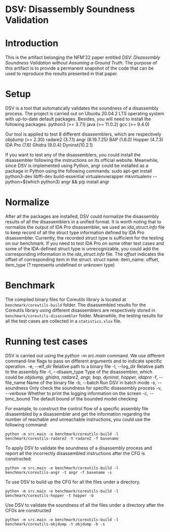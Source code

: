# DSV: Disassembly Soundness Validation

# Introduction
This is the artifact belonging the NFM'22 paper entitled *DSV: Disassembly Soundness Validation without Assuming a Ground Truth*. The purpose of this artifact is to provide a permanent snapshot of the code that can be used to reproduce the results presented in that paper.

# Setup
DSV is a tool that automatically validates the soundness of a disassembly process. The project is carried out on Ubuntu 20.04.2 LTS operating system with up-to-date default packages. Besides, you will need to install the following packages.
    python3 (>= 3.7.1)
    java (>= 11.0.2)
    gcc (>= 9.4.0)

Our tool is applied to test 8 different disassemblers, which are respectively 
    objdump (>= 2.30)
    radare2 (3.7.1)
    angr (8.19.7.25)
    BAP (1.6.0)
    Hopper (4.7.3)
    IDA Pro (7.6)
    Ghidra (9.0.4)
    Dyninst(10.2.1)
  
If you want to test any of the disassemblers, you could install the disassembler following the instructions on its official website. Meanwhile, since DSV is implemented using Python, angr could be installed as a package in Python using the following commands:
    sudo apt-get install python3-dev libffi-dev build-essential virtualenvwrapper
    mkvirtualenv --python=$(which python3) angr && pip install angr

# Normalize

After all the packages are installed, DSV could normalize the disassembly results of all the disassemblers in a unified format. It is worth noting that to normalize the output of IDA Pro disassembler, we used an *ida_struct.info* file to keep record of all the struct type information defined by IDA Pro disassembler. Currently, the recorded struct type is sufficient for the testing on our benchmark. If you need to test IDA Pro on some other test cases and some of the IDA-defined struct type is unrecognizable, you could add the corresponding information in the *ida_struct.info* file. The *offset* indicates the offset of corresponding item in the struct.
    struct name: 
      item_name: offset, item_type (? represents undefined or unknown type)

# Benchmark

The compiled binary files for Coreutils library is located at `benchmark/coreutils-build` folder. The disassembled results for the Coreutils library using different disassemblers are respectively stored in `benchmark/coreutils-disassembler` folder. Meanwhile, the testing results for all the test cases are collected in a `statistics.xlsx` file.

# Running test cases

DSV is carried out using the *python -m src.main* command. We use different command-line flags to pass on different arguments and to indicate specific operation. 
  -e, --elf_dir
      Relative path to a binary file
  -l, --log_dir
      Relative path to the assembly file
  -t, --disasm_type
      Type of the disassembler, which could be *objdump, ghidra, radare2, angr, bap, dyninst, hopper, idapro*
  -f, --file_name
      Name of the binary file
  -b, --batch
      Run DSV in batch mode
  -s, --soundness
      Only check the soundness for specific disassembly process
  -v, --verbose
      Whether to print the logging information on the screen
  -c, --bmc_bound
      The default bound of the bounded model checking

For example, to construct the control flow of a specific assembly file disasembled by a disassembler and get the information regarding the number of reachable and unreachable instructions, you could use the following command:

    python -m src.main -e benchmark/coreutils-build -l benchmark/coreutils-radare2 -t radare2 -f basename

To apply DSV to validate the soundness of a disassembly process and report all the incorrectly disassembled instructions after the CFG is constructed:

    python -m src.main -e benchmark/coreutils-build -l benchmark/coreutils-angr -t angr -f basename -s

To use DSV to build up the CFG for all the files under a directory.

    python -m src.main -e benchmark/coreutils-build -l benchmark/coreutils-hopper -t hopper -b

Use DSV to validate the soundness of all the files under a directory after the CFGs are constructed

    python -m src.main -e benchmark/coreutils-build -l benchmark/coreutils-objdump -t objdump -b -s




